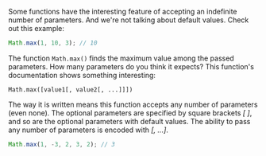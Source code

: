
Some functions have the interesting feature of accepting an indefinite number of parameters. And we're not talking about default values. Check out this example:

```javascript
Math.max(1, 10, 3); // 10
```

The function `Math.max()` finds the maximum value among the passed parameters. How many parameters do you think it expects? This function's documentation shows something interesting:

  ```
  Math.max([value1[, value2[, ...]]])
  ```

  The way it is written means this function accepts any number of parameters (even none). The optional parameters are specified by square brackets _[ ]_, and so are the optional parameters with default values. The ability to pass any number of parameters is encoded with _[, ...]_.

  ```javascript
  Math.max(1, -3, 2, 3, 2); // 3
  ```
